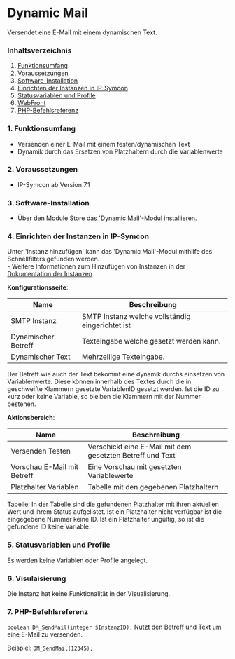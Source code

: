 # Dynamic Mail
Versendet eine E-Mail mit einem dynamischen Text.

### Inhaltsverzeichnis

1. [Funktionsumfang](#1-funktionsumfang)
2. [Voraussetzungen](#2-voraussetzungen)
3. [Software-Installation](#3-software-installation)
4. [Einrichten der Instanzen in IP-Symcon](#4-einrichten-der-instanzen-in-ip-symcon)
5. [Statusvariablen und Profile](#5-statusvariablen-und-profile)
6. [WebFront](#6-webfront)
7. [PHP-Befehlsreferenz](#7-php-befehlsreferenz)

### 1. Funktionsumfang

* Versenden einer E-Mail mit einem festen/dynamischen Text
* Dynamik durch das Ersetzen von Platzhaltern durch die Variablenwerte

### 2. Voraussetzungen

- IP-Symcon ab Version 7.1

### 3. Software-Installation

* Über den Module Store das 'Dynamic Mail'-Modul installieren.

### 4. Einrichten der Instanzen in IP-Symcon

 Unter 'Instanz hinzufügen' kann das 'Dynamic Mail'-Modul mithilfe des Schnellfilters gefunden werden.  
	- Weitere Informationen zum Hinzufügen von Instanzen in der [Dokumentation der Instanzen](https://www.symcon.de/service/dokumentation/konzepte/instanzen/#Instanz_hinzufügen)

__Konfigurationsseite__:

Name     | Beschreibung
-------- | ------------------
SMTP Instanz  | SMTP Instanz welche vollständig eingerichtet ist
Dynamischer Betreff  | Texteingabe welche gesetzt werden kann.
Dynamischer Text | Mehrzeilige Texteingabe.

Der Betreff wie auch der Text bekommt eine dynamik durchs einsetzen von Variablenwerte. Diese können innerhalb des Textes durch die in geschweifte Klammern gesetzte VariablenID gesetzt werden. Ist die ID zu kurz oder keine Variable, so bleiben die Klammern mit der Nummer bestehen.

__Aktionsbereich__:

Name | Beschreibung 
---- |  ------ 
Versenden Testen | Verschickt eine E-Mail mit dem gesetzten Betreff und Text
Vorschau E-Mail mit Betreff  | Eine Vorschau mit gesetzten Variablewerte
Platzhalter Variablen | Tabelle mit den gegebenen Platzhaltern

Tabelle: 
In der Tabelle sind die gefundenen Platzhalter mit ihren aktuellen Wert und ihrem Status aufgelistet. Ist ein Platzhalter nicht verfügbar ist die eingegebene Nummer keine ID. Ist ein Platzhalter ungültig, so ist die gefundene ID keine Variable. 

### 5. Statusvariablen und Profile

Es werden keine Variablen oder Profile angelegt. 

### 6. Visulaisierung

Die Instanz hat keine Funktionalität in der Visualisierung. 

### 7. PHP-Befehlsreferenz

`boolean DM_SendMail(integer $InstanzID);`
Nutzt den Betreff und Text um eine E-Mail zu versenden. 

Beispiel:
`DM_SendMail(12345);`